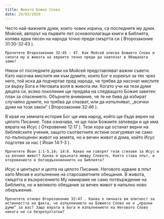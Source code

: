```yaml
---
title: Живото Божие Слово
date: 29/03/2020
---
```


Често най-важните думи, които човек изрича, са последните му думи. Мойсей, авторът на първите пет основополагащи книги в Библията, изпява една песен на народа точно преди смъртта си ( Второзаконие 31:30-32:43 ).

`Прочетете Второзаконие 32:45 - 47. Как Мойсей описва Божието Слово и силата му в живота на евреите точно преди да навлязат в Обещаната земя?`

Някои от последните думи на Мойсей представляват важни съвети. Като насочва мислите им към думите, които Бог е изрекъл за тях чрез него, той иска да подчертае пред народа, че трябва да насочат мислите си върху Бога и Неговата воля в живота им. Когато учи на тези думи децата си, всяко поколение ще предава на следващото Божия заветен план за спасението. Обърнете внимание, че те не бива да избират случайно думите, но трябва да спазват, или да изпълняват, „всички думи на този закон“ ( Второзаконие 32:46 ).

В края на земната история Бог ще има народ, който ще бъде верен на цялото Писание. Това означава, че ще пази Божиите заповеди и ще има вярата на Исус ( Откровение 12:17 ). Тези хора ще останат верни на библейските учения, защото съответните истини осигуряват не само по-пълноценен живот на земята, но и вечен живот в дома, който Исус подготвя за нас ( Йоан 14:1-3 ).

`Прочетете Йоан 1:1-5,14; 14:6. Какво ни говорят тези стихове за Исус и за вечния живот? Каква е връзката между Словото, Което става плът, и откровението и боговдъхновението на Библията?`

Исус е центърът и целта на цялото Писание. Неговото идване в плът като Месия е изпълнение на старозаветните обещания. В живота, смъртта и възкресението Му намираме не само потвърждение на Библията, но и великото обещание за вечен живот в напълно ново обкръжение.

`Прочетете отново Второзаконие 32:47 . Каква е личната ви опитност за истинността на факта, че изпълнението на Божието Слово не е „празни думи“ за вас? Защо вярата в Бога и изпълнението на Неговото Слово никога не са безрезултатни?`